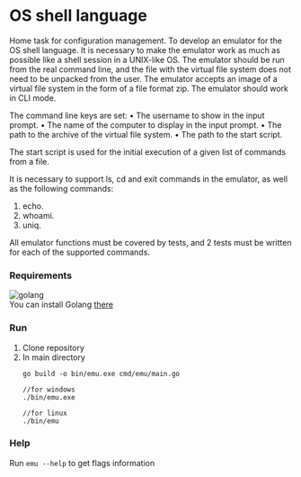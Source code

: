 # OS shell language
Home task for configuration management. To develop an emulator for the OS shell language. It is necessary to make the emulator work as much as possible like a shell session in a UNIX-like OS. The emulator should be run from the real command line, and the file with the virtual file system does not need to be unpacked from the user. The emulator accepts an image of a virtual file system in the form of a file format zip. The emulator should work in CLI mode.

The command line keys are set:
• The username to show in the input prompt.
• The name of the computer to display in the input prompt.
• The path to the archive of the virtual file system.
• The path to the start script.

The start script is used for the initial execution of a given list
of commands from a file.

It is necessary to support ls, cd and exit commands in the emulator, as well
as the following commands:
1. echo.
2. whoami.
3. uniq.

All emulator functions must be covered by tests, and
2 tests must be written for each of the supported commands.

### Requirements
![golang](https://badgen.net/static/go/1.22.2/green?icon=github)<br/>
You can install Golang <a href="https://go.dev/doc/install">there</a>

### Run
1. Clone repository
2. In main directory
    ```
    go build -o bin/emu.exe cmd/emu/main.go
    
    //for windows
    ./bin/emu.exe

    //for linux
    ./bin/emu
    ```

### Help
Run  ```emu --help``` to get flags information
